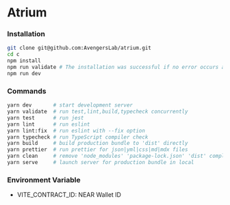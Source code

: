 # Atrium

### Installation

```sh
git clone git@github.com:AvengersLab/atrium.git
cd c
npm install
npm run validate # The installation was successful if no error occurs after running 'validate'.
npm run dev
```

### Commands

```sh
yarn dev       # start development server
yarn validate  # run test,lint,build,typecheck concurrently
yarn test      # run jest
yarn lint      # run eslint
yarn lint:fix  # run eslint with --fix option
yarn typecheck # run TypeScript compiler check
yarn build     # build production bundle to 'dist' directly
yarn prettier  # run prettier for json|yml|css|md|mdx files
yarn clean     # remove 'node_modules' 'package-lock.json' 'dist' completely
yarn serve     # launch server for production bundle in local
```

### Environment Variable

- VITE_CONTRACT_ID: NEAR Wallet ID